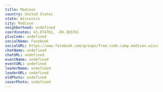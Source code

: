 ```yaml
---
title: Madison
country: United States
state: Wisconsin
city: Madison
neighborhood: undefined
coordinates: 43.074761, -89.383761
plusCode: undefined
socialName: Facebook
socialURL: https://www.facebook.com/groups/free.code.camp.madison.wisconsin
chatName: undefined
chatURL: undefined
eventName: undefined
eventURL: undefined
leaderName: undefined
leaderURL: undefined
oldPhoto: undefined
coverPhoto: undefined
---
```

